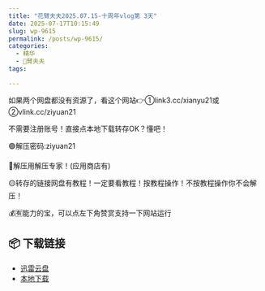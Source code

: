 ```yaml
---
title: "花臂夫夫2025.07.15-十周年vlog第 3天"
date: 2025-07-17T10:15:49
slug: wp-9615
permalink: /posts/wp-9615/
categories:
  - 精华
  - 🌸臂夫夫
tags:

---
```


如果两个网盘都没有资源了，看这个网站👉①link3.cc/xianyu21或②vlink.cc/ziyuan21

不需要注册账号！直接点本地下载转存OK？懂吧！

🟢解压密码:ziyuan21

🔵解压用解压专家！(应用商店有)

🟡转存的链接网盘有教程！一定要看教程！按教程操作！不按教程操作你不会解压！

💰🈶能力的宝，可以点左下角赞赏支持一下网站运行

## 📦 下载链接
- [迅雷云盘](https://blziyuan21.com/pay-download/9615?key=ccf5575cb1&down_id=0)
- [本地下载](https://blziyuan21.com/pay-download/9615?key=ccf5575cb1&down_id=1)

